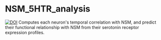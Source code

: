 # NSM_5HTR_analysis
[![DOI](https://zenodo.org/badge/628047111.svg)](https://zenodo.org/badge/latestdoi/628047111)
Computes each neuron's temporal correlation with NSM, and predict their functional relationship with NSM from their serotonin receptor expression profiles.
